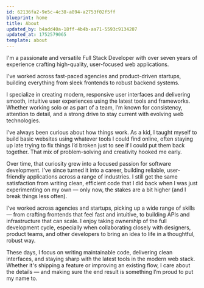 ```yaml
---
id: 62136fa2-9e5c-4c38-a894-a2753f02f5ff
blueprint: home
title: About
updated_by: b4add40a-18ff-4b4b-aa71-5593c9134207
updated_at: 1752579065
template: about
---
```

I'm a passionate and versatile Full Stack Developer with over seven years of experience crafting high-quality, user-focused web applications. 

I've worked across fast-paced agencies and product-driven startups, building everything from sleek frontends to robust backend systems.

I specialize in creating modern, responsive user interfaces and delivering smooth, intuitive user experiences using the latest tools and frameworks. Whether working solo or as part of a team, I’m known for consistency, attention to detail, and a strong drive to stay current with evolving web technologies.

I’ve always been curious about how things work. As a kid, I taught myself to build basic websites using whatever tools I could find online, often staying up late trying to fix things I’d broken just to see if I could put them back together. That mix of problem-solving and creativity hooked me early.

Over time, that curiosity grew into a focused passion for software development. I’ve since turned it into a career, building reliable, user-friendly applications across a range of industries. I still get the same satisfaction from writing clean, efficient code that I did back when I was just experimenting on my own — only now, the stakes are a bit higher (and I break things less often).

I’ve worked across agencies and startups, picking up a wide range of skills — from crafting frontends that feel fast and intuitive, to building APIs and infrastructure that can scale. I enjoy taking ownership of the full development cycle, especially when collaborating closely with designers, product teams, and other developers to bring an idea to life in a thoughtful, robust way.

These days, I focus on writing maintainable code, delivering clean interfaces, and staying sharp with the latest tools in the modern web stack. Whether it's shipping a feature or improving an existing flow, I care about the details — and making sure the end result is something I’m proud to put my name to.